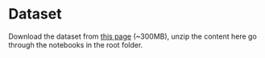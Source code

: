 # Dataset

Download the dataset from [this page](https://www.dlr.de/kn/desktopdefault.aspx/tabid-8500/14564_read-36508) (~300MB), unzip the content here go through the notebooks in the root folder.
